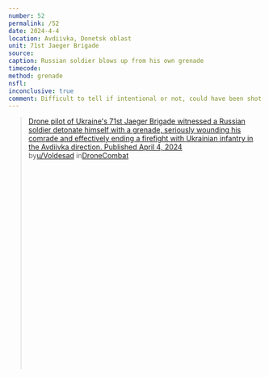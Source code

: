 ```yaml
---
number: 52
permalink: /52
date: 2024-4-4
location: Avdiivka, Donetsk oblast
unit: 71st Jaeger Brigade
source: 
caption: Russian soldier blows up from his own grenade
timecode:
method: grenade
nsfl:
inconclusive: true
comment: Difficult to tell if intentional or not, could have been shot as he prepped to throw.
---
```

<blockquote class="reddit-embed-bq" style="height:500px" data-embed-height="567"><a href="https://www.reddit.com/r/DroneCombat/comments/1bvm7iy/drone_pilot_of_ukraines_71st_jaeger_brigade/">Drone pilot of Ukraine's 71st Jaeger Brigade witnessed a Russian soldier detonate himself with a grenade, seriously wounding his comrade and effectively ending a firefight with Ukrainian infantry in the Avdiivka direction. Published April 4, 2024</a><br> by<a href="https://www.reddit.com/user/Voldesad/">u/Voldesad</a> in<a href="https://www.reddit.com/r/DroneCombat/">DroneCombat</a></blockquote><script async="" src="https://embed.reddit.com/widgets.js" charset="UTF-8"></script>